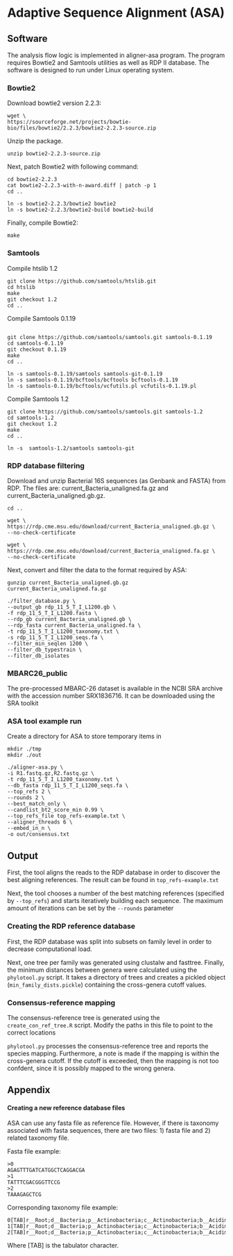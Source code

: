 # Adaptive Sequence Alignment (ASA)

## Software
The analysis flow logic is implemented in aligner-asa program. The program requires Bowtie2 and Samtools utilities as well as RDP II database. The software is designed to run under Linux operating system.  

### Bowtie2

Download bowtie2 version 2.2.3: 

```
wget \
https://sourceforge.net/projects/bowtie-bio/files/bowtie2/2.2.3/bowtie2-2.2.3-source.zip
```
Unzip the package.

```
unzip bowtie2-2.2.3-source.zip
```

Next, patch Bowtie2 with following command:

```
cd bowtie2-2.2.3
cat bowtie2-2.2.3-with-n-award.diff | patch -p 1
cd ..

ln -s bowtie2-2.2.3/bowtie2 bowtie2
ln -s bowtie2-2.2.3/bowtie2-build bowtie2-build
```

Finally, compile Bowtie2:

```
make
```

### Samtools


Compile htslib 1.2

```
git clone https://github.com/samtools/htslib.git
cd htslib
make
git checkout 1.2
cd ..
```

Compile Samtools 0.1.19

```

git clone https://github.com/samtools/samtools.git samtools-0.1.19
cd samtools-0.1.19
git checkout 0.1.19
make
cd ..

ln -s samtools-0.1.19/samtools samtools-git-0.1.19
ln -s samtools-0.1.19/bcftools/bcftools bcftools-0.1.19
ln -s samtools-0.1.19/bcftools/vcfutils.pl vcfutils-0.1.19.pl
```

Compile Samtools 1.2

```
git clone https://github.com/samtools/samtools.git samtools-1.2
cd samtools-1.2
git checkout 1.2
make
cd ..

ln -s  samtools-1.2/samtools samtools-git

```

### RDP database filtering

Download and unzip Bacterial 16S sequences (as Genbank and FASTA) from RDP. The files are: current_Bacteria_unaligned.fa.gz and current_Bacteria_unaligned.gb.gz.

```
cd ..

wget \
https://rdp.cme.msu.edu/download/current_Bacteria_unaligned.gb.gz \
--no-check-certificate

wget \
https://rdp.cme.msu.edu/download/current_Bacteria_unaligned.fa.gz \
--no-check-certificate
```

Next, convert and filter the data to the format required by ASA:

```
gunzip current_Bacteria_unaligned.gb.gz current_Bacteria_unaligned.fa.gz

./filter_database.py \
--output_gb rdp_11_5_T_I_L1200.gb \
-f rdp_11_5_T_I_L1200.fasta \
--rdp_gb current_Bacteria_unaligned.gb \
--rdp_fasta current_Bacteria_unaligned.fa \
-t rdp_11_5_T_I_L1200_taxonomy.txt \
-s rdp_11_5_T_I_L1200_seqs.fa \
--filter_min_seqlen 1200 \
--filter_db_typestrain \
--filter_db_isolates
```
### MBARC26_public

The pre-processed MBARC-26 dataset is available in the NCBI SRA archive with the accession number SRX1836716. It can be downloaded using the SRA toolkit



### ASA tool example run

Create a directory for ASA to store temporary items in

```
mkdir ./tmp
mkdir ./out

./aligner-asa.py \
-i R1.fastq.gz,R2.fastq.gz \
-t rdp_11_5_T_I_L1200_taxonomy.txt \
--db_fasta rdp_11_5_T_I_L1200_seqs.fa \
--top_refs 2 \
--rounds 2 \
--best_match_only \
--candlist_bt2_score_min 0.99 \
--top_refs_file top_refs-example.txt \
--aligner_threads 6 \
--embed_in_n \
-o out/consensus.txt
```

## Output

First, the tool aligns the reads to the RDP database in order to discover the best aligning references. The result can be found in  `top_refs-example.txt`

Next, the tool chooses a number of the best matching references (specified by `--top_refs`) and starts iteratively building each sequence. The maximum amount of iterations can be set by the `--rounds` parameter

### Creating the RDP reference database

First, the RDP database was split into subsets on family level in order to decrease computational load. 

Next, one tree per family was generated using clustalw and fasttree. Finally, the minimum distances between genera were calculated using the `phylotool.py` script. It takes a directory of trees and creates a pickled object (`min_family_dists.pickle`) containing the cross-genera cutoff values.


### Consensus-reference mapping 

The consensus-reference tree is generated using the `create_con_ref_tree.R` script. Modify the paths in this file to point to the correct locations


`phylotool.py` processes the consensus-reference tree and reports the species mapping. Furthermore, a note is made if the mapping is within the cross-genera cutoff. If the cutoff is exceeded, then the mapping is not too confdent, since it is possibly mapped to the wrong genera.


## Appendix

#### Creating a new reference database files

ASA can use any fasta file as reference file. However, if there is taxonomy associated with fasta sequences, there are two files: 1) fasta file and 2) related taxonomy file.

Fasta file example:
```
>0
AGAGTTTGATCATGGCTCAGGACGA
>1
TATTTCGACGGGTTCCG
>2
TAAAGAGCTCG
```
Corresponding taxonomy file example:
```
0[TAB]r__Root;d__Bacteria;p__Actinobacteria;c__Actinobacteria;b__Acidimicrobidae;o__Acidimicrobiales;u__Acidimicrobineae;f__Acidimicrobiaceae;g__Acidimicrobium;s__Acidimicrobium_ferrooxidans_(T)_ICP
1[TAB]r__Root;d__Bacteria;p__Actinobacteria;c__Actinobacteria;b__Acidimicrobidae;o__Acidimicrobiales;u__Acidimicrobineae;f__Acidimicrobiaceae;g__Ferrimicrobium;s__Ferrimicrobium_acidiphilum_(T)_T23
2[TAB]r__Root;d__Bacteria;p__Actinobacteria;c__Actinobacteria;b__Acidimicrobidae;o__Acidimicrobiales;u__Acidimicrobineae;f__Acidimicrobiaceae;g__Ferrithrix;s__Ferrithrix_thermotolerans_(T)_Y005
```
Where [TAB] is the tabulator character.


